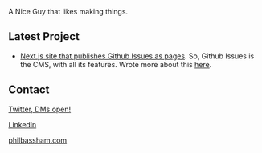 A Nice Guy that likes making things.

## Latest Project
- [Next.js site that publishes Github Issues as pages](https://github.com/pbassham/philbassham.com). So, Github Issues is the CMS, with all its features. Wrote more about this [here](https://www.philbassham.com/github-issues-cms).


## Contact

[Twitter, DMs open!](https://twitter.com/pbassham)

[Linkedin](https://linkedin.com/in/pbassham/)

[philbassham.com](https://www.philbassham.com)

<!---
pbassham/pbassham is a ✨ special ✨ repository because its `README.md` (this file) appears on your GitHub profile.
You can click the Preview link to take a look at your changes.
--->
